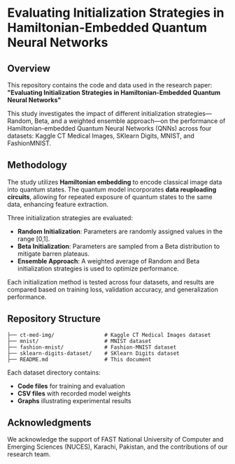 # Evaluating Initialization Strategies in Hamiltonian-Embedded Quantum Neural Networks

## Overview
This repository contains the code and data used in the research paper:
**"Evaluating Initialization Strategies in Hamiltonian-Embedded Quantum Neural Networks"**

This study investigates the impact of different initialization strategies—Random, Beta, and a weighted ensemble approach—on the performance of Hamiltonian-embedded Quantum Neural Networks (QNNs) across four datasets: Kaggle CT Medical Images, SKlearn Digits, MNIST, and FashionMNIST.

## Methodology
The study utilizes **Hamiltonian embedding** to encode classical image data into quantum states. The quantum model incorporates **data reuploading circuits**, allowing for repeated exposure of quantum states to the same data, enhancing feature extraction.

Three initialization strategies are evaluated:
- **Random Initialization**: Parameters are randomly assigned values in the range [0,1].
- **Beta Initialization**: Parameters are sampled from a Beta distribution to mitigate barren plateaus.
- **Ensemble Approach**: A weighted average of Random and Beta initialization strategies is used to optimize performance.

Each initialization method is tested across four datasets, and results are compared based on training loss, validation accuracy, and generalization performance.

## Repository Structure
```
├── ct-med-img/                # Kaggle CT Medical Images dataset
├── mnist/                     # MNIST dataset
├── fashion-mnist/             # Fashion-MNIST dataset
├── sklearn-digits-dataset/    # SKlearn Digits dataset
├── README.md                  # This document
```
Each dataset directory contains:
- **Code files** for training and evaluation
- **CSV files** with recorded model weights
- **Graphs** illustrating experimental results

## Acknowledgments
We acknowledge the support of FAST National University of Computer and Emerging Sciences (NUCES), Karachi, Pakistan, and the contributions of our research team.

